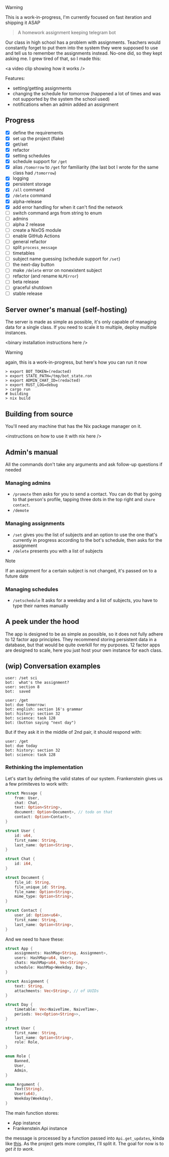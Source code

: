 > [!WARNING]
> This is a work-in-progress, I'm currently focused on fast iteration and shipping it ASAP

> A homework assignment keeping telegram bot

Our class in high school has a problem with assignments. Teachers would constantly forget to put them into the system they were supposed to use and tell us to remember the assignments instead. No-one did, so they kept asking me. I grew tired of that, so I made this:

\<a video clip showing how it works />

Features:
- setting/getting assignments
- changing the schedule for tomorrow (happened a lot of times and was not supported by the system the school used)
- notifications when an admin added an assignment

## Progress
- [x] define the requirements
- [x] set up the project (flake)
- [x] get/set
- [x] refactor
- [x] setting schedules
- [x] schedule support for `/get`
- [x] alias `/tomorrow` to `/get` for familiarity (the last bot I wrote for the same class had `/tomorrow`)
- [x] logging
- [x] persistent storage
- [x] `/all` command
- [x] `/delete` command
- [x] alpha-release
- [x] add error handling for when it can't find the network
- [ ] switch command args from string to enum
- [ ] admins
- [ ] alpha 2 release
- [ ] create a NixOS module
- [ ] enable GitHub Actions
- [ ] general refactor
- [ ] split `process_message`
- [ ] timetables
- [ ] subject name guessing (schedule support for `/set`)
- [ ] the next-day button
- [ ] make `/delete` error on nonexistent subject
- [ ] refactor (and rename `NLPError`)
- [ ] beta release
- [ ] graceful shutdown
- [ ] stable release

## Server owner's manual (self-hosting)
The server is made as simple as possible, it's only capable of managing data for a single class. If you need to scale it to multiple, deploy multiple instances.

\<binary installation instructions here />

> [!WARNING]
> again, this is a work-in-progress, but here's how you can run it now

```shell
> export BOT_TOKEN=(redacted)
> export STATE_PATH=/tmp/bot_state.ron
> export ADMIN_CHAT_ID=(redacted)
> export RUST_LOG=debug
> cargo run
# building
> nix build
```

## Building from source
You'll need any machine that has the Nix package manager on it.

\<instructions on how to use it with nix here />

## Admin's manual
All the commands don't take any arguments and ask follow-up questions if needed

### Managing admins
- `/promote` then asks for you to send a contact. You can do that by going to that person's profile, tapping three dots in the top right and `share contact`.
- `/demote`

### Managing assignments
- `/set` gives you the list of subjects and an option to use the one that's currently in progress according to the bot's schedule, then asks for the assignment
- `/delete` presents you with a list of subjects

> [!NOTE]
> If an assignment for a certain subject is not changed, it's passed on to a future date

### Managing schedules
- `/setschedule` It asks for a weekday and a list of subjects, you have to type their names manually

## A peek under the hood
The app is designed to be as simple as possible, so it does not fully adhere to 12 factor app principles. They recommend storing persistent data in a database, but that would be quite overkill for my purposes. 12 factor apps are designed to scale, here you just host your own instance for each class.

## (wip) Conversation examples
```text
user: /set sci
bot:  what's the assignment?
user: section 8
bot:  saved
```

```text
user: /get
bot: due tomorrow:
bot: english: section 16's grammar
bot: history: section 32
bot: science: task 128
bot: (button saying "next day")
```
But if they ask it in the middle of 2nd pair, it should respond with:
```text
user: /get
bot: due today
bot: history: section 32
bot: science: task 128
```

### Rethinking the implementation
Let's start by defining the valid states of our system.
Frankenstein gives us a few primiteves to work with:
```rust
struct Message {
    from: User,
    chat: Chat,
    text: Option<String>,
    document: Option<Document>, // todo on that
    contact: Option<Contact>,
}

struct User {
    id: u64,
    first_name: String,
    last_name: Option<String>,
}

struct Chat {
    id: i64,
}

struct Document {
    file_id: String,
    file_unique_id: String,
    file_name: Option<String>,
    mime_type: Option<String>,
}

struct Contact {
    user_id: Option<u64>,
    first_name: String,
    last_name: Option<String>,
}
```

And we need to have these:
```rust
struct App {
    assignments: HashMap<String, Assignment>,
    users: HashMap<u64, User>,
    chats: HashMap<u64, Vec<String>>,
    schedule: HashMap<Weekday, Day>,
}

struct Assignment {
    text: String,
    attachments: Vec<String>, // of UUIDs
}

struct Day {
    timetable: Vec<NaiveTime, NaiveTime>,
    periods: Vec<Option<String>>,
}

struct User {
    first_name: String,
    last_name: Option<String>,
    role: Role,
}

enum Role {
    Banned,
    User,
    Admin,
}

enum Argument {
    Text(String),
    User(u64),
    Weekday(Weekday),
}
```

The main function stores:
- App instance
- Frankenstein.Api instance

the message is processed by a function passed into `Api.get_updates`, kinda like [this](https://github.com/ayrat555/frankenstein/blob/master/examples/async_reply_to_message_updates.rs). As the project gets more complex, I'll split it. The goal for now is to *get it to work*.